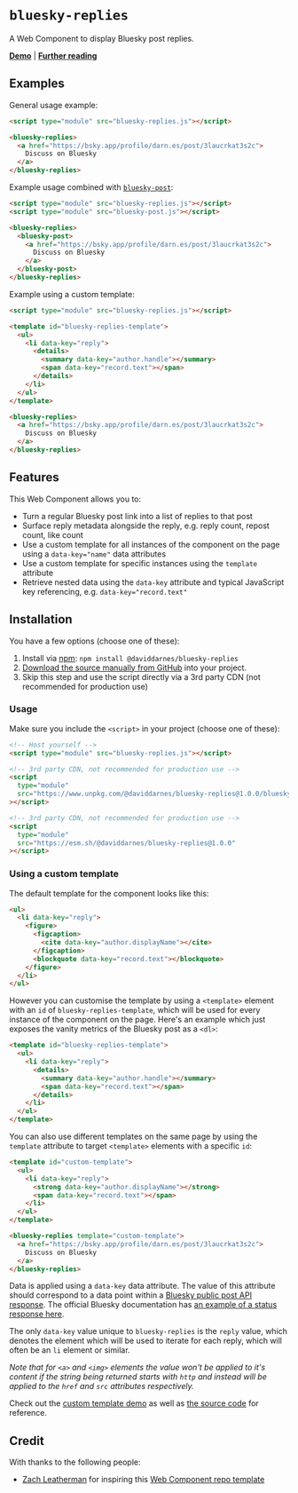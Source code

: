 # `bluesky-replies`

A Web Component to display Bluesky post replies.

**[Demo](https://daviddarnes.github.io/bluesky-replies/demo.html)** | **[Further reading](https://darn.es/bluesky-replies-web-component/)**

## Examples

General usage example:

```html
<script type="module" src="bluesky-replies.js"></script>

<bluesky-replies>
  <a href="https://bsky.app/profile/darn.es/post/3laucrkat3s2c">
    Discuss on Bluesky
  </a>
</bluesky-replies>
```

Example usage combined with [`bluesky-post`](https://darn.es/bluesky-post-web-component/):

```html
<script type="module" src="bluesky-replies.js"></script>
<script type="module" src="bluesky-post.js"></script>

<bluesky-replies>
  <bluesky-post>
    <a href="https://bsky.app/profile/darn.es/post/3laucrkat3s2c">
      Discuss on Bluesky
    </a>
  </bluesky-post>
</bluesky-replies>
```

Example using a custom template:

```html
<script type="module" src="bluesky-replies.js"></script>

<template id="bluesky-replies-template">
  <ul>
    <li data-key="reply">
      <details>
        <summary data-key="author.handle"></summary>
        <span data-key="record.text"></span>
      </details>
    </li>
  </ul>
</template>

<bluesky-replies>
  <a href="https://bsky.app/profile/darn.es/post/3laucrkat3s2c">
    Discuss on Bluesky
  </a>
</bluesky-replies>
```

## Features

This Web Component allows you to:

- Turn a regular Bluesky post link into a list of replies to that post
- Surface reply metadata alongside the reply, e.g. reply count, repost count, like count
- Use a custom template for all instances of the component on the page using a `data-key="name"` data attributes
- Use a custom template for specific instances using the `template` attribute
- Retrieve nested data using the `data-key` attribute and typical JavaScript key referencing, e.g. `data-key="record.text"`

## Installation

You have a few options (choose one of these):

1. Install via [npm](https://www.npmjs.com/package/@daviddarnes/bluesky-replies): `npm install @daviddarnes/bluesky-replies`
1. [Download the source manually from GitHub](https://github.com/daviddarnes/bluesky-replies/releases) into your project.
1. Skip this step and use the script directly via a 3rd party CDN (not recommended for production use)

### Usage

Make sure you include the `<script>` in your project (choose one of these):

```html
<!-- Host yourself -->
<script type="module" src="bluesky-replies.js"></script>
```

```html
<!-- 3rd party CDN, not recommended for production use -->
<script
  type="module"
  src="https://www.unpkg.com/@daviddarnes/bluesky-replies@1.0.0/bluesky-replies.js"
></script>
```

```html
<!-- 3rd party CDN, not recommended for production use -->
<script
  type="module"
  src="https://esm.sh/@daviddarnes/bluesky-replies@1.0.0"
></script>
```

### Using a custom template

The default template for the component looks like this:

```html
<ul>
  <li data-key="reply">
    <figure>
      <figcaption>
        <cite data-key="author.displayName"></cite>
      </figcaption>
      <blockquote data-key="record.text"></blockquote>
    </figure>
  </li>
</ul>
```

However you can customise the template by using a `<template>` element with an `id` of `bluesky-replies-template`, which will be used for every instance of the component on the page. Here's an example which just exposes the vanity metrics of the Bluesky post as a `<dl>`:

```html
<template id="bluesky-replies-template">
  <ul>
    <li data-key="reply">
      <details>
        <summary data-key="author.handle"></summary>
        <span data-key="record.text"></span>
      </details>
    </li>
  </ul>
</template>
```

You can also use different templates on the same page by using the `template` attribute to target `<template>` elements with a specific `id`:

```html
<template id="custom-template">
  <ul>
    <li data-key="reply">
      <strong data-key="author.displayName"></strong>
      <span data-key="record.text"></span>
    </li>
  </ul>
</template>

<bluesky-replies template="custom-template">
  <a href="https://bsky.app/profile/darn.es/post/3laucrkat3s2c">
    Discuss on Bluesky
  </a>
</bluesky-replies>
```

Data is applied using a `data-key` data attribute. The value of this attribute should correspond to a data point within a [Bluesky public post API response](https://docs.bsky.app/docs/api/app-bsky-feed-get-posts). The official Bluesky documentation has [an example of a status response here](https://docs.bsky.app/docs/api/app-bsky-feed-get-posts#responses).

The only `data-key` value unique to `bluesky-replies` is the `reply` value, which denotes the element which will be used to iterate for each reply, which will often be an `li` element or similar.

_Note that for `<a>` and `<img>` elements the value won't be applied to it's content if the string being returned starts with `http` and instead will be applied to the `href` and `src` attributes respectively._

Check out the [custom template demo](https://daviddarnes.github.io/bluesky-replies/demo-custom-template.html) as well as [the source code](https://github.com/daviddarnes/bluesky-replies/blob/main/demo-custom-template.html) for reference.

## Credit

With thanks to the following people:

- [Zach Leatherman](https://zachleat.com) for inspiring this [Web Component repo template](https://github.com/daviddarnes/component-template)

